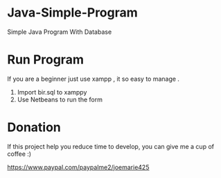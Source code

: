 # Java-Simple-Program
Simple Java Program With Database 

# Run Program 
If you are a beginner just use xampp , it so easy to manage .

1. Import bir.sql to xamppy
2. Use Netbeans to run the form

# Donation
If this project help you reduce time to develop, you can give me a cup of coffee :)

https://www.paypal.com/paypalme2/joemarie425
